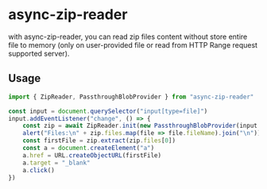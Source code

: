 # async-zip-reader

with async-zip-reader, you can read zip files content without store entire file to memory (only on user-provided file or read from HTTP Range request supported server).

## Usage

```ts
import { ZipReader, PassthroughBlobProvider } from "async-zip-reader"

const input = document.querySelector("input[type=file]")
input.addEventListener("change", () => {
    const zip = await ZipReader.init(new PassthroughBlobProvider(input.files[0]))
    alert("Files:\n" + zip.files.map(file => file.fileName).join("\n"))
    const firstFile = zip.extract(zip.files[0])
    const a = document.createElement("a")
    a.href = URL.createObjectURL(firstFile)
    a.target = "_blank"
    a.click()
})
```
